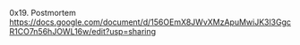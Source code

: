0x19. Postmortem
https://docs.google.com/document/d/156OEmX8JWvXMzApuMwiJK3l3GgcR1CO7n56hJOWL16w/edit?usp=sharing

